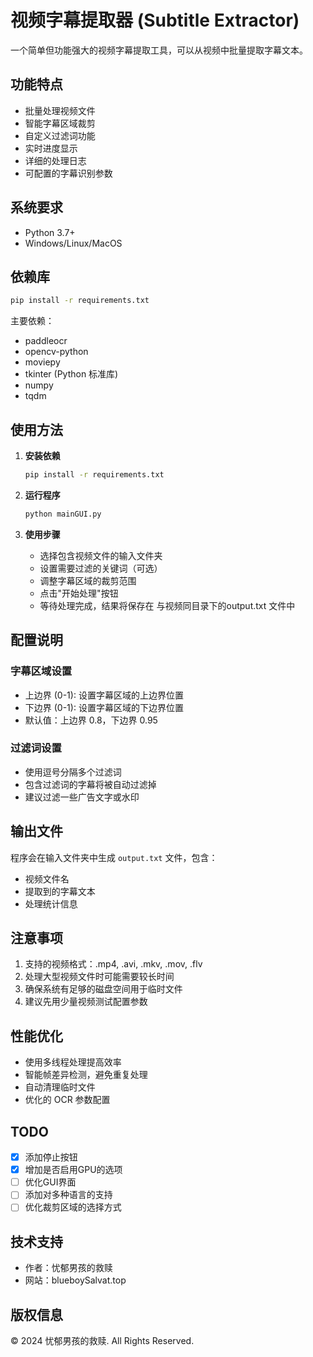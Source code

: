 # 视频字幕提取器 (Subtitle Extractor)

一个简单但功能强大的视频字幕提取工具，可以从视频中批量提取字幕文本。

## 功能特点

- 批量处理视频文件
- 智能字幕区域裁剪
- 自定义过滤词功能
- 实时进度显示
- 详细的处理日志
- 可配置的字幕识别参数

## 系统要求

- Python 3.7+
- Windows/Linux/MacOS

## 依赖库

```bash
pip install -r requirements.txt
```

主要依赖：
- paddleocr
- opencv-python
- moviepy
- tkinter (Python 标准库)
- numpy
- tqdm

## 使用方法

1. **安装依赖**
   ```bash
   pip install -r requirements.txt
   ```

2. **运行程序**
   ```bash
   python mainGUI.py
   ```

3. **使用步骤**
   - 选择包含视频文件的输入文件夹
   - 设置需要过滤的关键词（可选）
   - 调整字幕区域的裁剪范围
   - 点击"开始处理"按钮
   - 等待处理完成，结果将保存在 与视频同目录下的output.txt 文件中

## 配置说明

### 字幕区域设置
- 上边界 (0-1): 设置字幕区域的上边界位置
- 下边界 (0-1): 设置字幕区域的下边界位置
- 默认值：上边界 0.8，下边界 0.95

### 过滤词设置
- 使用逗号分隔多个过滤词
- 包含过滤词的字幕将被自动过滤掉
- 建议过滤一些广告文字或水印

## 输出文件

程序会在输入文件夹中生成 `output.txt` 文件，包含：
- 视频文件名
- 提取到的字幕文本
- 处理统计信息

## 注意事项

1. 支持的视频格式：.mp4, .avi, .mkv, .mov, .flv
2. 处理大型视频文件时可能需要较长时间
3. 确保系统有足够的磁盘空间用于临时文件
4. 建议先用少量视频测试配置参数

## 性能优化

- 使用多线程处理提高效率
- 智能帧差异检测，避免重复处理
- 自动清理临时文件
- 优化的 OCR 参数配置

## TODO
- [x] 添加停止按钮
- [x] 增加是否启用GPU的选项
- [ ] 优化GUI界面
- [ ] 添加对多种语言的支持
- [ ] 优化裁剪区域的选择方式

## 技术支持

- 作者：忧郁男孩的救赎
- 网站：blueboySalvat.top

## 版权信息

© 2024 忧郁男孩的救赎. All Rights Reserved.